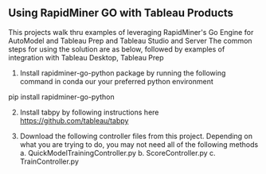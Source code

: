 ## Using RapidMiner GO with Tableau Products
This projects walk thru examples of leveraging RapidMiner's Go Engine for AutoModel and Tableau Prep and Tableau Studio and Server
The common steps for using the solution are as below, followed by examples of integration with Tableau Desktop, Tableau Prep   

1) Install rapidminer-go-python package by running the following command in conda our your preferred python environment

pip install rapidminer-go-python

2) Install tabpy by following instructions here https://github.com/tableau/tabpy

3) Download the following controller files from this project. Depending on what you are trying to do, you may not need all of the following methods
  a. QuickModelTrainingController.py
  b. ScoreController.py
  c. TrainController.py
  

    
